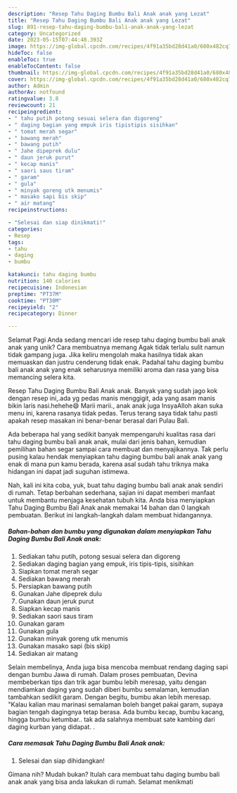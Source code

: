 ```yaml
---
description: "Resep Tahu Daging Bumbu Bali Anak anak yang Lezat"
title: "Resep Tahu Daging Bumbu Bali Anak anak yang Lezat"
slug: 891-resep-tahu-daging-bumbu-bali-anak-anak-yang-lezat
category: Uncategorized
date: 2023-05-15T07:44:48.393Z
image: https://img-global.cpcdn.com/recipes/4f91a35bd28d41a0/680x482cq70/tahu-daging-bumbu-bali-anak-anak-foto-resep-utama.jpg
hideToc: false
enableToc: true
enableTocContent: false
thumbnail: https://img-global.cpcdn.com/recipes/4f91a35bd28d41a0/680x482cq70/tahu-daging-bumbu-bali-anak-anak-foto-resep-utama.jpg
cover: https://img-global.cpcdn.com/recipes/4f91a35bd28d41a0/680x482cq70/tahu-daging-bumbu-bali-anak-anak-foto-resep-utama.jpg
author: Admin
authorAv: notfound
ratingvalue: 3.8
reviewcount: 21
recipeingredient:
- " tahu putih potong sesuai selera dan digoreng"
- " daging bagian yang empuk iris tipistipis sisihkan"
- " tomat merah segar"
- " bawang merah"
- " bawang putih"
- " Jahe dipeprek dulu"
- " daun jeruk purut"
- " kecap manis"
- " saori saus tiram"
- " garam"
- " gula"
- " minyak goreng utk menumis"
- " masako sapi bis skip"
- " air matang"
recipeinstructions:

- "Selesai dan siap dinikmati!"
categories:
- Resep
tags:
- tahu
- daging
- bumbu

katakunci: tahu daging bumbu 
nutrition: 140 calories
recipecuisine: Indonesian
preptime: "PT37M"
cooktime: "PT30M"
recipeyield: "2"
recipecategory: Dinner

---
```



Selamat Pagi Anda sedang mencari ide resep tahu daging bumbu bali anak anak yang unik? Cara membuatnya memang Agak tidak terlalu sulit namun tidak gampang juga. Jika keliru mengolah maka hasilnya tidak akan memuaskan dan justru cenderung tidak enak. Padahal tahu daging bumbu bali anak anak yang enak seharusnya memiliki aroma dan rasa yang bisa memancing selera kita.


Resep Tahu Daging Bumbu Bali Anak anak. Banyak yang sudah jago kok dengan resep ini,.ada yg pedas manis menggigit, ada yang asam manis bikin laris nasi.hehehe😄 Marii marii., anak anak juga InsyaAlloh akan suka menu ini, karena rasanya tidak pedas. Terus terang saya tidak tahu pasti apakah resep masakan ini benar-benar berasal dari Pulau Bali.

Ada beberapa hal yang sedikit banyak mempengaruhi kualitas rasa dari tahu daging bumbu bali anak anak, mulai dari jenis bahan, kemudian pemilihan bahan segar sampai cara membuat dan menyajikannya. Tak perlu pusing kalau hendak menyiapkan tahu daging bumbu bali anak anak yang enak di mana pun kamu berada, karena asal sudah tahu triknya maka hidangan ini dapat jadi suguhan istimewa.


Nah, kali ini kita coba, yuk, buat tahu daging bumbu bali anak anak sendiri di rumah. Tetap berbahan sederhana, sajian ini dapat memberi manfaat untuk membantu menjaga kesehatan tubuh kita. Anda bisa menyiapkan Tahu Daging Bumbu Bali Anak anak memakai 14 bahan dan 0 langkah pembuatan. Berikut ini langkah-langkah dalam membuat hidangannya.

<!--inarticleads1-->

##### Bahan-bahan dan bumbu yang digunakan dalam menyiapkan Tahu Daging Bumbu Bali Anak anak:

1. Sediakan  tahu putih, potong sesuai selera dan digoreng
1. Sediakan  daging bagian yang empuk, iris tipis-tipis, sisihkan
1. Siapkan  tomat merah segar
1. Sediakan  bawang merah
1. Persiapkan  bawang putih
1. Gunakan  Jahe dipeprek dulu
1. Gunakan  daun jeruk purut
1. Siapkan  kecap manis
1. Sediakan  saori saus tiram
1. Gunakan  garam
1. Gunakan  gula
1. Gunakan  minyak goreng utk menumis
1. Gunakan  masako sapi (bis skip)
1. Sediakan  air matang


Selain membelinya, Anda juga bisa mencoba membuat rendang daging sapi dengan bumbu Jawa di rumah. Dalam proses pembuatan, Devina membeberkan tips dan trik agar bumbu lebih meresap, yaitu dengan mendiamkan daging yang sudah diberi bumbu semalaman, kemudian tambahkan sedikit garam. Dengan begitu, bumbu akan lebih meresap. &#34;Kalau kalian mau marinasi semalaman boleh banget pakai garam, supaya bagian tengah dagingnya tetap berasa. Ada bumbu kecap, bumbu kacang, hingga bumbu ketumbar.. tak ada salahnya membuat sate kambing dari daging kurban yang didapat. . 

<!--inarticleads2-->

##### Cara memasak Tahu Daging Bumbu Bali Anak anak:


1. Selesai dan siap dihidangkan!



Gimana nih? Mudah bukan? Itulah cara membuat tahu daging bumbu bali anak anak yang bisa anda lakukan di rumah. Selamat menikmati
